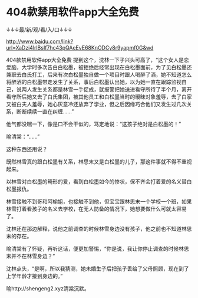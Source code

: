 # 404款禁用软件app大全免费

↓↓↓最/新/观/看/入/口↓↓↓

http://www.baidu.com/link?url=XaDzi4lrlBsIf7hc43pQAeEvE68KnODCy8r9yapmf0G&wd

404款禁用软件app大全免费
提到这个，沈林一下子兴头可高了，“这个女人是恋爱脑，大学时多次告白白松墨，被拒绝后经常出现在白松墨面前，为了见白松墨还兼职去白氏打工，后来有次白松墨独自做一个项目时跟人喝醉了酒，她不知道怎么将醉酒的白松墨带走发生了关系，事后白松墨认出她，以为她一直在跟踪监视自己，说两人发生关系都是林雪一手促成，就报警把她送进看守所待了半个月，离开看守所后她又去了白氏集团，被其他员工和白松墨当时的暧昧对象羞辱，去了白家又被白夫人羞辱，她心灰意冷还放弃了学业，但之后因缘巧合他们又发生过几次关系，断断续续一直在纠缠……”

他气都没喘一下，像是口不会干似的，笃定地说：“这孩子绝对是白松墨的！”

喻清棠：“……”

这种东西还用说？

既然林雪真的跟白松墨有关系，林思末又是白松墨的儿子，那这件事就不得不重视起来。

以林雪对白松墨的畸形的爱，看到白松墨如今的惨状，保不齐会打着爱的名义替白松墨报仇。

林雪接触不到哥和阿榆姐，也接触不到他，但宝宝跟林思末一个学校一个班，如果林雪打着看孩子的名义去学校，在无人防备的情况下，她想要做什么可就太容易了。

沈林还在那边解释，说他之前调查的时候林雪身边没有孩子，他之前也不知道林思末的存在。

喻清棠有了怀疑，再听这话，便更加警惕，“你是说，我让你停止调查的时候林思末并不在林雪身边？”

沈林点头，“是啊，所以我猜测，她未婚生子后把孩子丢给了父母照顾，现在到了上学年龄才接到身边的。”

喻http://shengeng2.xyz清棠沉默。
